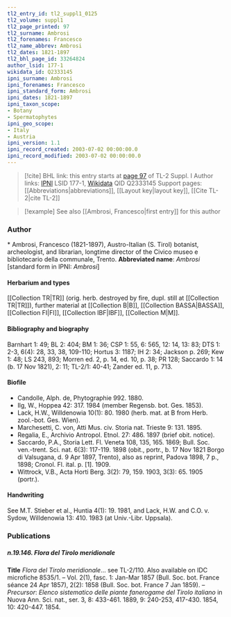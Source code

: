 ```yaml
---
tl2_entry_id: tl2_suppl1_0125
tl2_volume: suppl1
tl2_page_printed: 97
tl2_surname: Ambrosi
tl2_forenames: Francesco
tl2_name_abbrev: Ambrosi
tl2_dates: 1821-1897
tl2_bhl_page_id: 33264824
author_lsid: 177-1
wikidata_id: Q2333145
ipni_surname: Ambrosi
ipni_forenames: Francesco
ipni_standard_form: Ambrosi
ipni_dates: 1821-1897
ipni_taxon_scope: 
- Botany
- Spermatophytes
ipni_geo_scope: 
- Italy
- Austria
ipni_version: 1.1
ipni_record_created: 2003-07-02 00:00:00.0
ipni_record_modified: 2003-07-02 00:00:00.0
---
```


> [!cite] BHL link: this entry starts at [page 97](https://www.biodiversitylibrary.org/page/33264824) of TL-2 Suppl. I
> Author links: [IPNI](https://www.ipni.org/a/177-1) LSID 177-1, [Wikidata](https://www.wikidata.org/wiki/Q2333145) QID Q2333145
> Support pages: [[Abbreviations|abbreviations]], [[Layout key|layout key]], [[Cite TL-2|cite TL-2]]

> [!example] See also [[Ambrosi, Francesco|first entry]] for this author

### Author

\* Ambrosi, Francesco (1821-1897), Austro-Italian (S. Tirol) botanist, archeologist, and librarian, longtime director of the Civico museo e bibliotecario della communale, Trento. 
**Abbreviated name**: *Ambrosi* \[standard form in IPNI: *Ambrosi*\]

#### Herbarium and types

[[Collection TR|TR]] (orig. herb. destroyed by fire, dupl. still at [[Collection TR|TR]]), further material at [[Collection B|B]], [[Collection BASSA|BASSA]], [[Collection FI|FI]], [[Collection IBF|IBF]], [[Collection M|M]].

#### Bibliography and biography

Barnhart 1: 49; BL 2: 404; BM 1: 36; CSP 1: 55, 6: 565, 12: 14, 13: 83; DTS 1: 2-3, 6(4): 28, 33, 38, 109-110; Hortus 3: 1187; IH 2: 34; Jackson p. 269; Kew 1: 48; LS 243, 893; Morren ed. 2, p. 14, ed. 10, p. 38; PR 128; Saccardo 1: 14 (b. 17 Nov 1821), 2: 11; TL-2/1: 40-41; Zander ed. 11, p. 713.

#### Biofile

- Candolle, Alph. de, Phytographie 992. 1880.
- Ilg, W., Hoppea 42: 317. 1984 (member Regensb. bot. Ges. 1853).
- Lack, H.W., Willdenowia 10(1): 80. 1980 (herb. mat. at B from Herb. zool.-bot. Ges. Wien).
- Marchesetti, C. von, Atti Mus. civ. Storia nat. Trieste 9: 131. 1895.
- Regalia, E., Archivio Antropol. Etnol. 27: 486. 1897 (brief obit. notice).
- Saccardo, P.A., Storia Lett. Fl. Veneta 108, 135, 165. 1869; Bull. Soc. ven.-trent. Sci. nat. 6(3): 117-119. 1898 (obit., portr., b. 17 Nov 1821 Borgo di Valsugana, d. 9 Apr 1897, Trento), also as reprint, Padova 1898, 7 p., 1898; Cronol. Fl. ital. p. \[1\]. 1909.
- Wittrock, V.B., Acta Horti Berg. 3(2): 79, 159. 1903, 3(3): 65. 1905 (portr.).

#### Handwriting

See M.T. Stieber et al., Huntia 4(1): 19. 1981, and Lack, H.W. and C.O. v. Sydow, Willdenowia 13: 410. 1983 (at Univ.-Libr. Uppsala).

### Publications

##### n.19.146. Flora del Tirolo meridionale

**Title**
*Flora del Tirolo meridionale*... see TL-2/110. Also available on IDC microfiche 8535/1. – Vol. 2(1), fasc. 1: Jan-Mar 1857 (Bull. Soc. bot. France séance 24 Apr 1857), 2(2): 1858 (Bull. Soc. bot. France 7 Jan 1859). – *Precursor*: *Elenco sistematico delle piante fanerogame del Tirolo italiano* in Nuova Ann. Sci. nat., ser. 3, 8: 433-461. 1889, 9: 240-253, 417-430. 1854, 10: 420-447. 1854.

